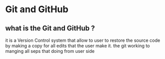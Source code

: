 # Git and GitHub

## what is the Git and GitHub ?

it is a Version Control system that allow to user to restore the source code by making a copy for all edits that the user make it. the git working to manging all seps that doing from user side 
